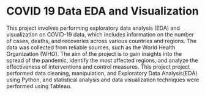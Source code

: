 # COVID 19 Data EDA and Visualization
This project involves performing exploratory data analysis (EDA) and visualization on COVID-19 data, which includes information on the number of cases, deaths, and recoveries across various countries and regions. The data was collected from reliable sources, such as the World Health Organization (WHO). The aim of the project is to gain insights into the spread of the pandemic, identify the most affected regions, and analyze the effectiveness of interventions and control measures. This project project performed data cleaning, manipulation, and Exploratory Data Analysis(EDA) using Python, and  statistical analysis and data visualization techniques were performed using Tableau. 
